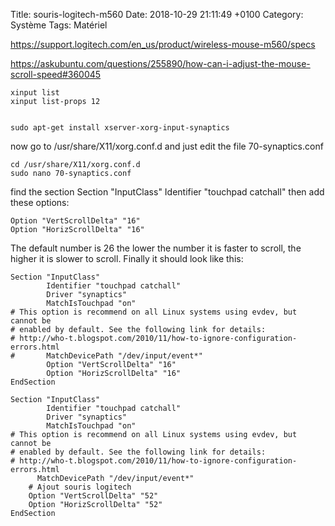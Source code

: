 Title:  souris-logitech-m560
Date:   2018-10-29 21:11:49 +0100
Category: Système
Tags: Matériel


<https://support.logitech.com/en_us/product/wireless-mouse-m560/specs>

<https://askubuntu.com/questions/255890/how-can-i-adjust-the-mouse-scroll-speed#360045>

	xinput list
	xinput list-props 12


	sudo apt-get install xserver-xorg-input-synaptics

now go to /usr/share/X11/xorg.conf.d and just edit the file 70-synaptics.conf


	cd /usr/share/X11/xorg.conf.d
	sudo nano 70-synaptics.conf

find the section Section "InputClass" Identifier "touchpad catchall" then add these options:

	Option "VertScrollDelta" "16"
	Option "HorizScrollDelta" "16"

The default number is 26 the lower the number it is faster to scroll, the higher it is slower to scroll. Finally it should look like this:

```
Section "InputClass"
        Identifier "touchpad catchall"
        Driver "synaptics"
        MatchIsTouchpad "on"
# This option is recommend on all Linux systems using evdev, but cannot be
# enabled by default. See the following link for details:
# http://who-t.blogspot.com/2010/11/how-to-ignore-configuration-errors.html
#       MatchDevicePath "/dev/input/event*"
        Option "VertScrollDelta" "16"
        Option "HorizScrollDelta" "16"
EndSection
```

```
Section "InputClass"
        Identifier "touchpad catchall"
        Driver "synaptics"
        MatchIsTouchpad "on"
# This option is recommend on all Linux systems using evdev, but cannot be
# enabled by default. See the following link for details:
# http://who-t.blogspot.com/2010/11/how-to-ignore-configuration-errors.html
      MatchDevicePath "/dev/input/event*"
	# Ajout souris logitech
	Option "VertScrollDelta" "52"
	Option "HorizScrollDelta" "52"	
EndSection
```
